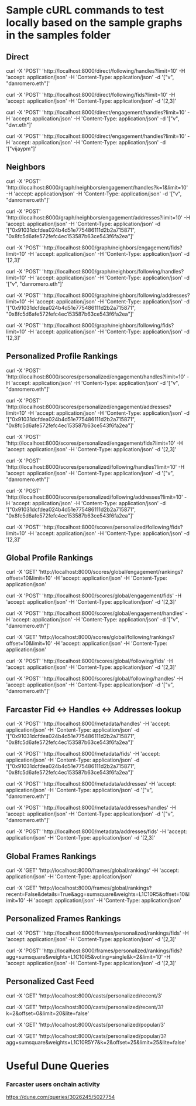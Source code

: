 # Sample cURL commands to test locally based on the sample graphs in the samples folder

## Direct

curl -X 'POST' 'http://localhost:8000/direct/following/handles?limit=10' -H 'accept: application/json'   -H 'Content-Type: application/json'   -d '["v", "danromero.eth"]'

curl -X 'POST' 'http://localhost:8000/direct/following/fids?limit=10' -H 'accept: application/json'   -H 'Content-Type: application/json'   -d '[2,3]'

curl -X 'POST' 'http://localhost:8000/direct/engagement/handles?limit=10' -H 'accept: application/json'   -H 'Content-Type: application/json'   -d '["v", "dwr.eth"]'

curl -X 'POST' 'http://localhost:8000/direct/engagement/handles?limit=10' -H 'accept: application/json'   -H 'Content-Type: application/json'   -d '["vijaypm"]'

## Neighbors

curl -X 'POST' 'http://localhost:8000/graph/neighbors/engagement/handles?k=1&limit=10' -H 'accept: application/json'   -H 'Content-Type: application/json'   -d '["v", "danromero.eth"]'

curl -X 'POST' 'http://localhost:8000/graph/neighbors/engagement/addresses?limit=10' -H 'accept: application/json'   -H 'Content-Type: application/json'   -d '["0x91031dcfdea024b4d51e775486111d2b2a715871", "0x8fc5d6afe572fefc4ec153587b63ce543f6fa2ea"]'

curl -X 'POST' 'http://localhost:8000/graph/neighbors/engagement/fids?limit=10' -H 'accept: application/json'   -H 'Content-Type: application/json'   -d '[2,3]'

curl -X 'POST' 'http://localhost:8000/graph/neighbors/following/handles?limit=10' -H 'accept: application/json'   -H 'Content-Type: application/json'   -d '["v", "danromero.eth"]'

curl -X 'POST' 'http://localhost:8000/graph/neighbors/following/addresses?limit=10' -H 'accept: application/json'   -H 'Content-Type: application/json'   -d '["0x91031dcfdea024b4d51e775486111d2b2a715871", "0x8fc5d6afe572fefc4ec153587b63ce543f6fa2ea"]'

curl -X 'POST' 'http://localhost:8000/graph/neighbors/following/fids?limit=10' -H 'accept: application/json'   -H 'Content-Type: application/json'   -d '[2,3]'

## Personalized Profile Rankings

curl -X 'POST' 'http://localhost:8000/scores/personalized/engagement/handles?limit=10' -H 'accept: application/json'   -H 'Content-Type: application/json'   -d '["v", "danromero.eth"]'

curl -X 'POST' 'http://localhost:8000/scores/personalized/engagement/addresses?limit=10' -H 'accept: application/json'   -H 'Content-Type: application/json'   -d '["0x91031dcfdea024b4d51e775486111d2b2a715871", "0x8fc5d6afe572fefc4ec153587b63ce543f6fa2ea"]'

curl -X 'POST' 'http://localhost:8000/scores/personalized/engagement/fids?limit=10' -H 'accept: application/json'   -H 'Content-Type: application/json'   -d '[2,3]'

curl -X 'POST' 'http://localhost:8000/scores/personalized/following/handles?limit=10' -H 'accept: application/json'   -H 'Content-Type: application/json'   -d '["v", "danromero.eth"]'

curl -X 'POST' 'http://localhost:8000/scores/personalized/following/addresses?limit=10' -H 'accept: application/json'   -H 'Content-Type: application/json'   -d '["0x91031dcfdea024b4d51e775486111d2b2a715871", "0x8fc5d6afe572fefc4ec153587b63ce543f6fa2ea"]'

curl -X 'POST' 'http://localhost:8000/scores/personalized/following/fids?limit=10' -H 'accept: application/json'   -H 'Content-Type: application/json'   -d '[2,3]'

## Global Profile Rankings

curl -X 'GET' 'http://localhost:8000/scores/global/engagement/rankings?offset=10&limit=10' -H 'accept: application/json'   -H 'Content-Type: application/json'

curl -X 'POST' 'http://localhost:8000/scores/global/engagement/fids' -H 'accept: application/json'   -H 'Content-Type: application/json' -d '[2,3]'

curl -X 'POST' 'http://localhost:8000/scores/global/engagement/handles' -H 'accept: application/json'   -H 'Content-Type: application/json' -d '["v", "danromero.eth"]'

curl -X 'GET' 'http://localhost:8000/scores/global/following/rankings?offset=10&limit=10' -H 'accept: application/json'   -H 'Content-Type: application/json'

curl -X 'POST' 'http://localhost:8000/scores/global/following/fids' -H 'accept: application/json'   -H 'Content-Type: application/json' -d '[2,3]'

curl -X 'POST' 'http://localhost:8000/scores/global/following/handles' -H 'accept: application/json'   -H 'Content-Type: application/json' -d '["v", "danromero.eth"]'

## Farcaster Fid <-> Handles <-> Addresses lookup

curl -X 'POST' 'http://localhost:8000/metadata/handles' -H 'accept: application/json'   -H 'Content-Type: application/json'   -d '["0x91031dcfdea024b4d51e775486111d2b2a715871", "0x8fc5d6afe572fefc4ec153587b63ce543f6fa2ea"]'

curl -X 'POST' 'http://localhost:8000/metadata/fids' -H 'accept: application/json'   -H 'Content-Type: application/json'   -d '["0x91031dcfdea024b4d51e775486111d2b2a715871", "0x8fc5d6afe572fefc4ec153587b63ce543f6fa2ea"]'

curl -X 'POST' 'http://localhost:8000/metadata/addresses' -H 'accept: application/json'   -H 'Content-Type: application/json'   -d '["v", "danromero.eth"]' 

curl -X 'POST' 'http://localhost:8000/metadata/addresses/handles' -H 'accept: application/json'   -H 'Content-Type: application/json'   -d '["v", "danromero.eth"]' 

curl -X 'POST' 'http://localhost:8000/metadata/addresses/fids' -H 'accept: application/json'   -H 'Content-Type: application/json'   -d '[2,3]' 

## Global Frames Rankings

curl -X 'GET' 'http://localhost:8000/frames/global/rankings' -H 'accept: application/json'   -H 'Content-Type: application/json'

curl -X 'GET' 'http://localhost:8000/frames/global/rankings?recent=False&details=True&agg=sumsquare&weights=L1C10R5&offset=10&limit=10' -H 'accept: application/json'   -H 'Content-Type: application/json'

## Personalized Frames Rankings

curl -X 'POST' 'http://localhost:8000/frames/personalized/rankings/fids' -H 'accept: application/json'   -H 'Content-Type: application/json' -d '[2,3]'

curl -X 'POST' 'http://localhost:8000/frames/personalized/rankings/fids?agg=sumsquare&weights=L1C10R5&voting=single&k=2&limit=10' -H 'accept: application/json'   -H 'Content-Type: application/json' -d '[2,3]'

## Personalized Cast Feed
curl -X 'GET' 'http://localhost:8000/casts/personalized/recent/3' 

curl -X 'GET' 'http://localhost:8000/casts/personalized/recent/3?k=2&offset=0&limit=20&lite=false'

curl -X 'GET' 'http://localhost:8000/casts/personalized/popular/3'

curl -X 'GET' 'http://localhost:8000/casts/personalized/popular/3?agg=sumsquare&weights=L1C10R5Y7&k=2&offset=25&limit=25&lite=false'


# Useful Dune Queries
### Farcaster users onchain activity
https://dune.com/queries/3026245/5027754

